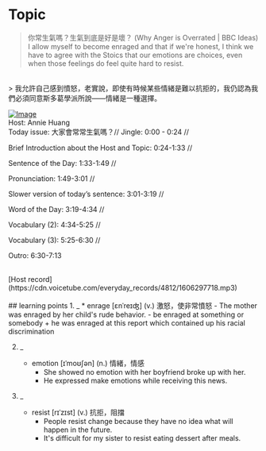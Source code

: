 # Topic

> 你常生氣嗎？生氣到底是好是壞？ (Why Anger is Overrated | BBC Ideas) <br>
> I allow myself to become enraged and that if we're honest, I think we have to agree with the Stoics that our emotions are choices, even when those feelings do feel quite hard to resist.
 <br>
> 我允許自己感到憤怒，老實說，即使有時候某些情緒是難以抗拒的，我仍認為我們必須同意斯多葛學派所說——情緒是一種選擇。 <br>

[![Image](https://thumbnail.voicetube.com/w/1280/h/720/JC7U4tA8ttQ.jpg)](https://www.youtube.com/embed/JC7U4tA8ttQ?rel=0&showinfo=0&cc_load_policy=0&controls=1&autoplay=1&iv_load_policy=3&playsinline=1&wmode=transparent&start=136&end=149&enablejsapi=1&origin=https://tw.voicetube.com&widgetid=1)<br>
Host: Annie Huang
<br>Today issue: 大家會常常生氣嗎？// Jingle: 0:00 - 0:24 //

Brief Introduction about the Host and Topic: 0:24-1:33 //

Sentence of the Day: 1:33-1:49 //

Pronunciation: 1:49-3:01 //

Slower version of today’s sentence: 3:01-3:19 //

Word of the Day: 3:19-4:34 //

Vocabulary (2): 4:34-5:25 //

Vocabulary (3): 5:25-6:30 //

Outro: 6:30-7:13


<br>
[Host record](https://cdn.voicetube.com/everyday_records/4812/1606297718.mp3)
<br><br>
## learning points
1. _
	* enrage [ɛnˈreɪʤ] (v.) 激怒，使非常憤怒
		- The mother was enraged by her child's rude behavior.
		- be enraged at something or somebody
			+ he was enraged at this report which contained up his racial discrimination

2. _
	* emotion [ɪˈmoʊʃən] (n.) 情緒，情感
		- She showed no emotion with her boyfriend broke up with her.
		- He expressed make emotions while receiving this news.

3. _
	* resist [rɪˈzɪst] (v.) 抗拒，阻擋
		- People resist change because they have no idea what will happen in the future.
		- It's difficult for my sister to resist eating dessert after meals.
